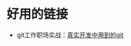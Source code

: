 # 好用的链接
- git工作职场实战：[真实开发中用到的git](https://www.bilibili.com/video/BV1LD4y1T7yv/?spm_id_from=333.337.search-card.all.click&vd_source=96acff4d3e147a68eca410873a1b2b80)